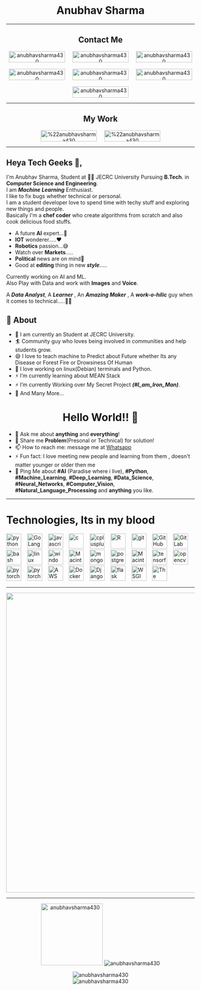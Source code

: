 <!-- <link rel="stylesheet" type="text/css" href="style.css" /> -->
<h1 align="center">Anubhav Sharma</h1>
<hr/>
<h2 align="center">Contact Me</h2>
<p align="center">
  <a href="https://twitter.com/anubhav9199" target="blank" align="center"><img align="center" src="https://img.shields.io/badge/-Anubhav_Sharma-1ca0f1?style=flat-square&labelColor=1ca0f1&logo=twitter&logoColor=white&link=https://twitter.com/anubhav9199" alt="anubhavsharma430" height="30" width="150" /></a>
  &nbsp; &nbsp;
  <a href="https://www.linkedin.com/in/anubhav-sharma-as/" target="blank" align="center"><img align="center" src="https://img.shields.io/badge/-Anubhav_Sharma-blue?style=flat-square&logo=Linkedin&logoColor=white&link=https://www.linkedin.com/in/anubhav-sharma-as/" alt="anubhavsharma430" height="30" width="150" /></a>
  &nbsp; &nbsp;
  <a href="mailto:anubhavsharma9199@gmail.com" target="blank" align="center"><img align="center" src="https://img.shields.io/badge/-Anubhav_Sharma-c14438?style=flat-square&logo=Gmail&logoColor=white&link=mailto:anubhavsharma9199@gmail.com" alt="anubhavsharma430" height="30" width="150" /></a><br/>
  <br/>
  <a href="https://www.instagram.com/_anubhav_._/" target="blank" align="center"><img align="center" src="http://img.shields.io/badge/-Anubhav Sharma-rgb(255,105,180)?style=flat-square&logo=Instagram&logoColor=white&link=https://www.instagram.com/_anubhav_._" alt="anubhavsharma430" height="30" width="150" /></a>
  &nbsp; &nbsp;
  <a href="https://www.facebook.com/anubhav9199/" target="blank" align="center"><img align="center" src="https://img.shields.io/badge/-Anubhav_Sharma-blue?style=flat-square&logo=Facebook&logoColor=white&link=https://www.facebook.com/anubhav9199/" alt="anubhavsharma430" height="30" width="150" /></a>
  &nbsp; &nbsp;
  <a href="https://wa.me/918824897845" target="blank" align="center"><img align="center" src="https://img.shields.io/badge/-Anubhav_Sharma-rgb(77,194,71)?style=flat-square&logo=WhatsApp&logoColor=white&link=https://wa.me/918824897845/" alt="anubhavsharma430" height="30" width="150" /></a>
  <br/>
  <br/>
  <a href="https://dev.to/anubhavsharma" target="blank" align="center"><img align="center" src="https://img.shields.io/badge/-Anubhav_Sharma-rgb(0,0,0)?style=flat-square&logo=dev.to&logoColor=white&link=https://dev.to/anubhavsharma/" alt="anubhavsharma430" height="30" width="150" /></a>
</p>
<hr/>
<h2 align="center">My Work</h2>
<p align="center">
  <a href="https://www.kaggle.com/anubhavsharma/" target="blank" align="center"><img align="center" src="https://img.shields.io/badge/-Anubhav_Sharma-rgb(51,171,255)?style=flat-square&logo=kaggle&logoColor=white&link=https://www.kaggle.com/anubhavsharma/"alt="%22anubhavsharma430" height="30" width="150" /></a>
  &nbsp; &nbsp;
  <a href="https://stackoverflow.com/users/13104627/anubhav-sharma/" target="blank" align="center"><img align="center" src="https://img.shields.io/badge/-Anubhav_Sharma-rgb(239,130,54)?style=flat-square&logo=stackoverflow&logoColor=white&link=https://stackoverflow.com/users/13104627/anubhav-sharma/" alt="%22anubhavsharma430" height="30" width="150" /></a>
</p>

---
## Heya Tech Geeks 👋,           
I'm Anubhav Sharma, Student at 👨‍💻 JECRC University Pursuing **B.Tech**. in **Computer Science and Engineering**.<br/>
I am ***Machine Learning*** Enthusiast.<br/>
I like to fix bugs whether technical or personal.<br/>
I am a student developer love to spend time with techy stuff and exploring new things and people.<br/>
Basically I'm a **chef coder** who create algorithms from scratch and also cook delicious food stuffs.<br/>
* A future **AI** expert...💭
* **IOT** wonderer.....❤️
* **Robotics** passion...😅
* Watch over **Markets**.....
* **Political** news are on mind🧐
* Good at **editing** thing in new ***style***.....

Currently working on AI and ML.<br/>
Also Play with Data and work with **Images** and **Voice**.<br/>

A ***Data Analyst***, A ***Learner*** , An ***Amazing Maker*** , A ***work-o-hilic*** guy when it comes to technical.....🤔😉

## 🧐 About
- 🔭 I am currently an Student at JECRC University.
- 🏄‍ Community guy who loves being involved in communities and help students grow.
- 😄 I love to teach machine to Predict about Future whether Its any Disease or Forest Fire or Drowsiness Of Human
- 🌱 I love working on linux(Debian) terminals and Python.
- ⚡ I’m currently learning about MEAN Stack
- ⚡ I’m currently Working over My Secret Project ***(#I_am_Iron_Man)***.
- 👯 And Many More...

<h1 align="center">Hello World!! 🤔</h1>

- 💬 Ask me about **anything** and **everything**!
- 💬 Share me **Problem**(Presonal or Technical) for solution!
- 📫 How to reach me: message me at [Whatsapp](https://wa.me/918824897845)
- ⚡ Fun fact: I love meeting new people and learning from them , doesn't matter younger or older then me 
- 💬 Ping Me about **#AI** (Paradise where i live), **#Python**, **#Machine_Learning**, **#Deep_Learning**, **#Data_Science**, **#Neural_Networks**, **#Computer_Vision**, **#Natural_Language_Processing** and **anything** you like.
---
<!-- <div> -->
# Technologies, Its in my blood
<p>
<!-- <div style="display: inline-block;">
  <div style="display: inline-block;padding: 6px 6px 6px 6px;">
    <h2>Langauages</h2> -->
    <img  src="https://cdn.jsdelivr.net/gh/devicons/devicon/icons/python/python-original.svg" alt="python" width="40" height="40"/>
    &nbsp;&nbsp;
    <img src="https://cdn.jsdelivr.net/gh/devicons/devicon/icons/go/go-original.svg" alt="Go Lang" width="40" height="40"/>
    &nbsp;&nbsp;
    <img src="https://cdn.jsdelivr.net/gh/devicons/devicon/icons/javascript/javascript-original.svg" alt="javascript" width="40" height="40"/>
    &nbsp;&nbsp;
    <!-- </br></br> -->
    <img src="https://cdn.jsdelivr.net/gh/devicons/devicon/icons/c/c-original.svg" alt="c" width="40" height="40"/>
    &nbsp;&nbsp;
    <img src="https://cdn.jsdelivr.net/gh/devicons/devicon/icons/cplusplus/cplusplus-original.svg" alt="cplusplus" width="40" height="40"/>
    &nbsp;&nbsp;
    <img src="https://cdn.jsdelivr.net/gh/devicons/devicon/icons/r/r-original.svg" alt="R" width="40" height="40"/>
  <!-- </div> -->
  <!-- <div style="display: inline-block;padding: 6px 6px 6px 6px;">
    <h2 >Version Control</h2> -->
    &nbsp;&nbsp;
    <img src="https://www.vectorlogo.zone/logos/git-scm/git-scm-icon.svg" alt="git" width="40" height="40"/>
    &nbsp;&nbsp;
    <img src="https://cdn.jsdelivr.net/gh/devicons/devicon/icons/github/github-original.svg" alt="GitHub" width="40" height="40"/>
    &nbsp;&nbsp;
    <img src="https://cdn.jsdelivr.net/gh/devicons/devicon/icons/gitlab/gitlab-original.svg" alt="GitLab" width="40" height="40"/>
    <!-- </br></br> -->
    <!-- &nbsp;&nbsp;&nbsp;&nbsp;&nbsp;&nbsp;&nbsp;&nbsp;&nbsp;&nbsp;&nbsp;&nbsp; -->
    &nbsp;&nbsp;
    <img src="https://www.vectorlogo.zone/logos/gnu_bash/gnu_bash-icon.svg" alt="bash" width="40" height="40"/>
  <!-- </div> -->
  <!-- Operating System -->
  <!-- <div style="display: inline-block;padding: 6px 6px 6px 6px;"> -->
    <!-- <h2 >Operating System</h2> -->
    <!--
    &nbsp;&nbsp;- &nbsp;&nbsp;&nbsp;&nbsp;&nbsp;&nbsp;&nbsp;&nbsp;&nbsp;&nbsp;&nbsp; -->
    &nbsp;&nbsp;
    <img src="https://cdn.jsdelivr.net/gh/devicons/devicon/icons/linux/linux-original.svg" alt="linux" w
    &nbsp;&nbsp;idth="40" height="40"/>
    <!-- &nbsp;&nbsp;&nbsp;&nbsp;&nbsp;&nbsp;&nbsp; -->
    &nbsp;&nbsp;
    <img src="https://cdn.jsdelivr.net/gh/devicons/devicon/icons/windows8/windows8-original.svg" alt="windows" width="40" height="40"/>
    <!-- </br></br> -->
    <!-- &nbsp;&nbsp;&nbsp;&nbsp;&nbs
    &nbsp;&nbsp;p;&nbsp;&nbsp;&nbsp;&nbsp;&nbsp;&nbsp;&nbsp;&nbsp;&nbsp;&nbsp;&nbsp;&nbsp;&nbsp;&nbsp;&nbsp; -->
    &nbsp;&nbsp;
    <img src="https://cdn.jsdelivr.net/gh/devicons/devicon/icons/apple/apple-original.svg" alt="MacintoshOS" width="40" height="40"/> 
  <!-- </div>
</div>-->
<!-- <div style="display: inline-blo -->
<!--&nbsp;&nbsp;ck;"> -->
  <!-- <div style="display: inline-block;padding: 6px 6px 6px 6px;"> -->
    <!-- <h2>Databases</h2> -->
    <!-- &nbsp;&nbsp;&nbsp;&nbsp;&nbsp;&nbsp; -->
    &nbsp;&nbsp;
    <img src="https://cdn.jsdelivr.net/gh/devicons/devicon/icons/mongodb/mongodb-original.svg" alt="mongodb" width="40" height="40"/>
    <!-- &nbsp;&nbsp;&nb
    &nbsp;&nbsp;sp;&nbsp;&nbsp;&nbsp; -->
    &nbsp;&nbsp;
    <img src="https://cdn.jsdelivr.net/gh/devicons/devicon/icons/postgresql/postgresql-original.svg" alt="postgresql" width="40" height="40"/>
    <!-- &nbsp;&nbsp;&nbsp;&nbsp;&nbsp;&nbsp;&nbsp; -->
    <!-- </br></br> -->
    <!-- &nbsp;&nbsp;&nbsp;&nbsp;&nbsp;&nbsp;&nbsp;&nbsp;&nbsp;&nbsp;&nbsp;&nbsp;&nbsp;&nbsp;&nbsp;&nbsp;
    &nbsp;&nbsp; -->
    &nbsp;&nbsp;
    <img src="https://cdn.jsdelivr.net/gh/devicons/devicon/icons/mysql/mysql-original.svg" alt="MacintoshOS" width="40" height="40"/>
  <!-- </div> -->
  <!-- <div style="display: inline-block;padding: 6px 6px 6px 6px;">
    <h2>Major Libraries</h2> -->
    <!-- &nbsp;&nbsp;&nbsp;&nbsp;&nbsp;&nbsp;&nbsp; -->
    &nbsp;&nbsp;
    <img src="https://www.vectorlogo.zone/logos/tensorflow/tensorflow-icon.svg" alt="tensorflow" width="40" height="40"/>
    <!-- &nbsp;&nbsp;&nbsp;&nbsp;&nbsp; -->
    &nbsp;&nbsp;
    <img src="https://www.vectorlogo.zone/logos/opencv/opencv-icon.svg" alt="opencv" width="40" height="40"/>
    <!-- </br></br> -->
    <!-- &nbsp;&nbsp;&nbsp;&nbsp;&nbsp;&nbsp;&nbsp;&nbsp; -->
    &nbsp;&nbsp;
    <img src="https://www.vectorlogo.zone/logos/pytorch/pytorch-icon.svg" alt="pytorch" width="40" height="40"/>
    <!-- &nbsp;&nbsp;&nbsp;&nbsp; -->
    &nbsp;&nbsp;
    <img src="https://cdn.jsdelivr.net/gh/devicons/devicon/icons/sqlalchemy/sqlalchemy-original.svg" alt="pytorch" width="40" height="40"/>
  <!-- </div> -->
  <!-- <div style="display: inline-block;padding: 6px 6px 6px 6px;">
    <h2>Others</h2> -->
    <!-- &nbsp;&nbsp;&nbsp;&nbsp; -->
    &nbsp;&nbsp;
    <img src="https://cdn.jsdelivr.net/gh/devicons/devicon/icons/amazonwebservices/amazonwebservices-original.svg" alt="AWS" width="40" height="40"/>
    &nbsp;&nbsp;
    <img src="https://cdn.jsdelivr.net/gh/devicons/devicon/icons/docker/docker-original.svg" alt="Docker" width="40" height="40"/>
    &nbsp;&nbsp;
    <img src="https://cdn.jsdelivr.net/gh/devicons/devicon/icons/django/django-original.svg" alt="Django" width="40" height="40"/>
    <!-- &nbsp;&nbsp;&nbsp; -->
    <!-- </br></br> -->
    <!-- &nbsp;&nbsp;&nbsp;&nbsp; -->
    &nbsp;&nbsp;
    <img src="https://cdn.jsdelivr.net/gh/devicons/devicon/icons/flask/flask-original.svg" alt="flask" width="40" height="40"/>
    &nbsp;&nbsp;
    <img src="https://cdn.jsdelivr.net/gh/devicons/devicon/icons/uwsgi/uwsgi-original.svg" alt="WSGI" width="40" height="40"/>
    &nbsp;&nbsp;
    <img src="https://cdn.jsdelivr.net/gh/devicons/devicon/icons/thealgorithms/thealgorithms-original.svg" alt="The Algorithms" width="40" height="40"/>
    <!-- &nbsp;&nbsp;&nbsp; -->
  <!-- </div> -->
<!-- </div> -->
<!-- </div> -->
</p>

<hr/>
<p align="center">
  <a href="https://github.com/ryo-ma/github-profile-trophy">
    <img align="center" width=800 src="https://github-profile-trophy.vercel.app/?username=anubhavsharma430&column=7"/>
  </a>
</p>
<hr/>
<p align="center">
  <img height="165" src="https://github-readme-stats.vercel.app/api?username=anubhavsharma430&show_icons=true" alt="anubhavsharma430">
  <img src="https://github-readme-stats.vercel.app/api/top-langs/?username=anubhavsharma430&layout=compact&hide=html" alt="anubhavsharma430" />
</p>
<p align="center"> 
  <img src="https://komarev.com/ghpvc/?username=anubhavsharma430" alt="anubhavsharma430" />
  <br/>
  <img src="https://profile-counter.glitch.me/anubhavsharma430/count.svg" alt="anubhavsharma430" />
</p>
